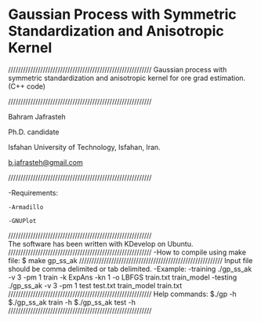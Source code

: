 
# Gaussian Process with Symmetric Standardization and Anisotropic Kernel


//////////////////////////////////////////////////////////
Gaussian process with symmetric standardization and anisotropic kernel for
ore grad estimation. (C++ code) 

//////////////////////////////////////////////////////////

Bahram Jafrasteh

Ph.D. candidate

Isfahan University of Technology, Isfahan, Iran.

b.jafrasteh@gmail.com

//////////////////////////////////////////////////////////

-Requirements:

	-Armadillo

	-GNUPlot
//////////////////////////////////////////////////////////	
The software has been written with KDevelop on Ubuntu.
//////////////////////////////////////////////////////////
-How to compile using make file:
	$ make gp_ss_ak
//////////////////////////////////////////////////////////
Input file should be comma delimited or tab delimited.
-Example:
         -training
           ./gp_ss_ak -v 3 -pm 1 train -k ExpAns -kn 1 -o LBFGS train.txt train_model
         -testing
           ./gp_ss_ak -v 3 -pm 1 test test.txt train_model train.txt
//////////////////////////////////////////////////////////
Help commands:
	$./gp -h
	$./gp_ss_ak train -h
	$./gp_ss_ak test -h
//////////////////////////////////////////////////////////

